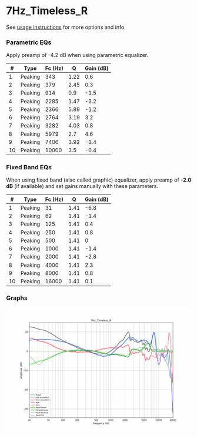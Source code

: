 # 7Hz_Timeless_R
See [usage instructions](https://github.com/jaakkopasanen/AutoEq#usage) for more options and info.

### Parametric EQs
Apply preamp of -4.2 dB when using parametric equalizer.

|   # | Type    |   Fc (Hz) |    Q |   Gain (dB) |
|-----|---------|-----------|------|-------------|
|   1 | Peaking |       343 | 1.22 |         0.6 |
|   2 | Peaking |       379 | 2.45 |         0.3 |
|   3 | Peaking |       914 | 0.9  |        -1.5 |
|   4 | Peaking |      2285 | 1.47 |        -3.2 |
|   5 | Peaking |      2366 | 5.89 |        -1.2 |
|   6 | Peaking |      2764 | 3.19 |         3.2 |
|   7 | Peaking |      3282 | 4.03 |         0.8 |
|   8 | Peaking |      5979 | 2.7  |         4.6 |
|   9 | Peaking |      7406 | 3.92 |        -1.4 |
|  10 | Peaking |     10000 | 3.5  |        -0.4 |

### Fixed Band EQs
When using fixed band (also called graphic) equalizer, apply preamp of **-2.0 dB** (if available) and set gains manually with these parameters.

|   # | Type    |   Fc (Hz) |    Q |   Gain (dB) |
|-----|---------|-----------|------|-------------|
|   1 | Peaking |        31 | 1.41 |        -6.8 |
|   2 | Peaking |        62 | 1.41 |        -1.4 |
|   3 | Peaking |       125 | 1.41 |         0.4 |
|   4 | Peaking |       250 | 1.41 |         0.8 |
|   5 | Peaking |       500 | 1.41 |         0   |
|   6 | Peaking |      1000 | 1.41 |        -1.4 |
|   7 | Peaking |      2000 | 1.41 |        -2.8 |
|   8 | Peaking |      4000 | 1.41 |         2.3 |
|   9 | Peaking |      8000 | 1.41 |         0.8 |
|  10 | Peaking |     16000 | 1.41 |         0.1 |

### Graphs
![](./7Hz_Timeless_R.png)

